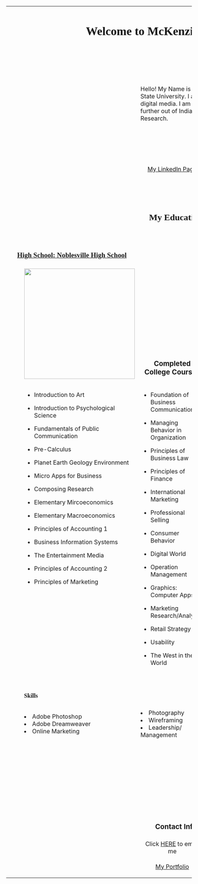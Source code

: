 <!doctype html>
<html>
<head>
<meta charset="UTF-8">
<title>McKenzie Rajski's Bio</title>
</head>

<body>
<table width="1000" border="0" align="center">
  <tbody>
    <tr>
      <td height="95" colspan="8" align="center"><h1>&nbsp;<span style="font-family: Baskerville, 'Palatino Linotype', Palatino, 'Century Schoolbook L', 'Times New Roman', serif">Welcome to McKenzie Rajski's Page</span></h1></td>
    </tr>
    <tr>
      <td colspan="2">&nbsp;</td>
      <td width="312" rowspan="6" align="center"></td>
      <td colspan="5">&nbsp;</td>
    </tr>
    <tr>
      <td width="1">&nbsp;</td>
      <td width="1">&nbsp;</td>
      <td colspan="5" align="center" style="font-family: Baskerville, 'Palatino Linotype', Palatino, 'Century Schoolbook L', 'Times New Roman', serif"><h3>About Me</h3></td>
    </tr>
    <tr>
      <td height="108" rowspan="4">&nbsp;</td>
      <td rowspan="4">&nbsp;</td>
      <td height="109" colspan="2">Hello! My Name is McKenzie Rajski and I am a senior at Ball State University. I am majoring in marketing and minoring in digital media. I am from Noblesville, Indiana and plan on moving further out of Indiana after college to pursue a career in UX Research. </td>
      <td colspan="3" rowspan="4">&nbsp;</td>
    </tr>
    <tr>
      <td height="17" colspan="2">&nbsp;</td>
    </tr>
    <tr>
      <td height="17" colspan="2" align="center" style="font-family: Baskerville, 'Palatino Linotype', Palatino, 'Century Schoolbook L', 'Times New Roman', serif"><h3>Links</h3></td>
    </tr>
    <tr>
      <td width="337" height="50" align="center"><a href="https://www.linkedin.com/in/mckenzie-rajski-71731819b/" target="new">My LinkedIn Page</a></td>
      <td width="309" align="center"><a href="https://www.bsu.edu/academics/collegesanddepartments/mcob" target="new">Ball State Miller College of Business</a></td>
    </tr>
    <tr>
      <td height="56" colspan="8">&nbsp;</td>
    </tr>
    <tr>
      <td colspan="8" align="center"><h2 style="font-family: Baskerville, 'Palatino Linotype', Palatino, 'Century Schoolbook L', 'Times New Roman', serif">My Education</h2></td>
    </tr>
    <tr>
      <td colspan="8">&nbsp;</td>
    </tr>
    <tr>
      <td colspan="3" align="center"><h3 style="font-family: Baskerville, 'Palatino Linotype', Palatino, 'Century Schoolbook L', 'Times New Roman', serif"><a href="https://www.noblesvilleschools.org/domain/8" target="new">High School: Noblesville High School</a></h3></td>
      <td>&nbsp;</td>
      <td colspan="4" align="center"><h3 style="font-family: Baskerville, 'Palatino Linotype', Palatino, 'Century Schoolbook L', 'Times New Roman', serif"><a href="https://www.bsu.edu/" target="new">College: Ball State University</a></h3></td>
    </tr>
    <tr>
      <td rowspan="3">&nbsp;</td>
      <td rowspan="3">&nbsp;</td>
      <td rowspan="2" align="center" valign="top"><img src="week 5 tcom390/mv.jpg" width="300" height="300" alt=""/></td>
      <td height="221" align="center">&nbsp;</td>
      <td rowspan="2" align="center" valign="top"><img src="week 5 tcom390/BSU.jpg" width="300" height="300" alt=""/></td>
      <td colspan="3" rowspan="3">&nbsp;</td>
    </tr>
    <tr>
      <td height="45" align="center"><h3>Completed College Courses</h3></td>
    </tr>
    <tr>
      <td align="left" valign="top"><ul>
        <li>Introduction to Art</li>
      </ul>
        <ul>
          <li>Introduction to Psychological Science</li>
        </ul>
        <ul>
          <li>Fundamentals of Public Communication</li>
        </ul>
        <ul>
          <li>Pre-Calculus</li>
        </ul>
        <ul>
          <li>Planet Earth Geology Environment</li>
        </ul>
        <ul>
          <li>Micro Apps for Business</li>
        </ul>
        <ul>
          <li>Composing Research</li>
        </ul>
        <ul>
          <li>Elementary Mircoeconomics</li>
        </ul>
        <ul>
          <li>Elementary Macroeconomics</li>
        </ul>
        <ul>
          <li>Principles of Accounting 1</li>
        </ul>
        <ul>
          <li>Business Information Systems</li>
        </ul>
        <ul>
          <li>The Entertainment Media</li>
        </ul>
        <ul>
          <li>Principles of Accounting 2</li>
        </ul>
        <ul>
          <li>Principles of Marketing</li>
      </ul></td>
      <td height="532" valign="top"><ul>
        <li>Foundation of Business Communication</li>
      </ul>
        <ul>
          <li>Managing Behavior in Organization</li>
        </ul>
        <ul>
          <li>Principles of Business Law</li>
        </ul>
        <ul>
          <li>Principles of Finance</li>
        </ul>
        <ul>
          <li>International Marketing</li>
        </ul>
        <ul>
          <li>Professional Selling</li>
        </ul>
        <ul>
          <li>Consumer Behavior</li>
        </ul>
        <ul>
          <li>Digital World</li>
        </ul>
        <ul>
          <li>Operation Management</li>
        </ul>
        <ul>
          <li>Graphics: Computer Apps</li>
        </ul>
        <ul>
          <li>Marketing Research/Analytics</li>
        </ul>
        <ul>
          <li>Retail Strategy</li>
        </ul>
        <ul>
          <li>Usability</li>
        </ul>
        <ul>
          <li>The West in the World</li>
        </ul>
      </td>
      <td align="left" valign="top"><ul>
        <li>Principles of Finance</li>
      </ul>
        <ul>
          <li>Brief Calculus</li>
        </ul>
        <ul>
          <li>Interactivity Design</li>
        </ul>
        <ul>
          <li>Social Media Markeing</li>
        </ul>
        <ul>
          <li>Marketing Strategy</li>
        </ul>
        <ul>
          <li>Intro to Photo Storytelling</li>
        </ul>
        <ul>
          <li>Web Design</li>
        </ul>
        <ul>
          <li>Product Management</li>
        </ul>
        <ul>
          <li>Design Thinking</li>
        </ul>
        <ul>
          <li>Executing Social Media Marketing</li>
        </ul>
        <ul>
          <li>Business Policy and Strategic Management</li>
      </ul></td>
    </tr>
    <tr>
      <td>&nbsp;</td>
      <td>&nbsp;</td>
      <td>&nbsp;</td>
      <td colspan="2">&nbsp;</td>
      <td width="1">&nbsp;</td>
      <td width="1">&nbsp;</td>
      <td width="4">&nbsp;</td>
    </tr>
    <tr>
      <td>&nbsp;</td>
      <td>&nbsp;</td>
      <td><h4 style="font-family: Baskerville, 'Palatino Linotype', Palatino, 'Century Schoolbook L', 'Times New Roman', serif">Skills</h4></td>
      <td colspan="2">&nbsp;</td>
      <td>&nbsp;</td>
      <td>&nbsp;</td>
      <td>&nbsp;</td>
    </tr>
    <tr>
      <td>&nbsp;</td>
      <td>&nbsp;</td>
      <td><li>Adobe Photoshop</li>
        <li>Adobe Dreamweaver</li>
        <li>Online Marketing</li>
        &nbsp;</td>
      <td><li>Photography</li>
        <li>Wireframing</li>
        <li>Leadership/ Management</li>
        &nbsp;</td>
      <td><li>Information Architecture</li>
        <li>Visual Communication</li>
        <li>Prototyping</li>
        &nbsp;</td>
      <td colspan="3">&nbsp;</td>
    </tr>
    <tr>
      <td height="58">&nbsp;</td>
      <td>&nbsp;</td>
      <td>&nbsp;</td>
      <td colspan="2" align="center">&nbsp;</td>
      <td colspan="3">&nbsp;</td>
    </tr>
    <tr>
      <td height="8" colspan="8" align="center"><h4>&nbsp;</h4></td>
    </tr>
    <tr>
      <td height="9" colspan="8" align="center"><ul>
      </ul></td>
    </tr>
    <tr>
      <td height="23" colspan="8" align="center">&nbsp;</td>
    </tr>
    <tr>
      <td height="11" colspan="8" align="center"><h3>Contact Info</h3></td>
    </tr>
    <tr>
    </tr>
    <tr>
      <td height="67" colspan="3" rowspan="2" align="center"></td>
      <td height="44" align="center">Click <a href="mailto:msrajski@bsu.edu" target="new">HERE</a> to email me</td>
      <td colspan="4" rowspan="2">&nbsp;</td>
    </tr>
    <tr>
      <td align="center"><p><a href="https://www.mckenziesiera.com" target="new">My Portfolio</a></p></td>
    </tr>
  </tbody>
</table>
</body>
</html>
